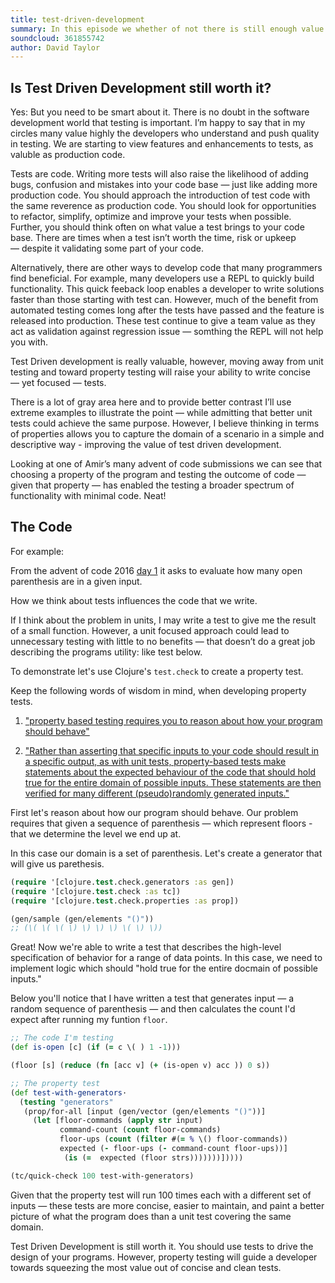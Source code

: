 ```yaml
---
title: test-driven-development
summary: In this episode we whether of not there is still enough value in test driven development.
soundcloud: 361855742
author: David Taylor
---
```


## Is Test Driven Development still worth it? 

Yes: But you need to be smart about it. There is no doubt in the software development world that testing is important. I’m happy to say that in my circles many value highly the developers who understand and push quality in testing. We are starting to view features and enhancements to tests, as valuble as  production code. 

Tests are code. Writing more tests will also raise the likelihood of adding bugs, confusion and mistakes into your code base — just like adding more production code. You should approach the introduction of test code with the same reverence as production code. You should look for opportunities to refactor, simplify, optimize and improve your tests when possible. Further, you should think often on what value a test brings to your code base. There are times when a test isn’t worth the time, risk or upkeep — despite it validating some part of your code.

Alternatively, there are other ways to develop code that many programmers find beneficial. For example, many developers use a REPL to quickly build functionality. This quick feeback loop enables a developer to write solutions faster than those starting with test can. However, much of the benefit from automated testing comes long after the tests have passed and the feature is released into production. These test continue to give a team value as they act as validation against regression issue — somthing the REPL will not help you with. 

Test Driven development is really valuable, however, moving away from unit testing and toward property testing will raise your ability to write concise — yet focused — tests. 

There is a lot of gray area here and to provide better contrast I’ll use extreme examples to illustrate the point — while admitting that better unit tests could achieve the same purpose. However, I believe thinking in terms of properties allows you to capture the domain of a scenario in a simple and descriptive way - improving the value of test driven development. 

Looking at one of Amir’s many advent of code submissions we can see that choosing a property of the program and testing the outcome of code — given that property — has enabled the testing a broader spectrum of functionality  with minimal code. Neat!

## The Code

For example:

From the advent of code 2016 [day 1](http://adventofcode.com/2015/day/1) it asks to evaluate how many open parenthesis are in a given input. 

How we think about tests influences the code that we write. 

If I think about the problem in units, I may write a test to give me the result of a small function. However, a unit focused approach could lead to unnecessary testing with little to no benefits — that doesn’t do a great job describing the programs utility: like test below.

To demonstrate let's use Clojure's `test.check` to create a property test. 

Keep the following words of wisdom in mind, when developing property tests. 

1. ["property based testing requires you to reason about how your program should behave"](http://hypothesis.works/articles/what-is-property-based-testing/)

2. ["Rather than asserting that specific inputs to your code should result in a specific output, as with unit tests, property-based tests make statements about the expected behaviour of the code that should hold true for the entire domain of possible inputs. These statements are then verified for many different (pseudo)randomly generated inputs."](https://jonathangraham.github.io/2016/01/07/property_based_testing_clojure_functions)


First let's reason about how our program should behave. Our problem requires that given a sequence of parenthesis — which represent floors - that we determine the level we end up at. 

In this case our domain is a set of parenthesis. Let's create a generator that will give us parethesis. 

``` clojure
(require '[clojure.test.check.generators :as gen]) 
(require '[clojure.test.check :as tc])
(require '[clojure.test.check.properties :as prop])

(gen/sample (gen/elements "()"))
;; (\( \( \( \) \) \) \) \( \) \))

```

Great! Now we're able to write a test that describes the high-level specification of behavior for a range of data points. In this case, we need to implement logic which should "hold true for the entire docmain of possible inputs."

Below you'll notice that I have written a test that generates input — a random sequence of parenthesis — and then calculates the count I'd expect after running my funtion `floor`.

``` clojure
;; The code I'm testing
(def is-open [c] (if (= c \( ) 1 -1)))

(floor [s] (reduce (fn [acc v] (+ (is-open v) acc )) 0 s))

;; The property test
(def test-with-generators·
  (testing "generators"
   (prop/for-all [input (gen/vector (gen/elements "()"))]
     (let [floor-commands (apply str input)
           command-count (count floor-commands)
           floor-ups (count (filter #(= % \() floor-commands))
           expected (- floor-ups (- command-count floor-ups))]
            (is (=  expected (floor strs)))))))]))))

(tc/quick-check 100 test-with-generators)
```

Given that the property test will run 100 times each with a different set of inputs — these tests are more concise, easier to maintain, and paint a better picture of what the program does than a unit test covering the same domain.  

Test Driven Development is still worth it. You should use tests to drive the design of your programs. However, property testing will guide a developer towards squeezing the most value out of concise and clean tests. 
